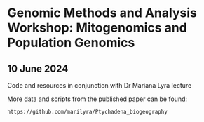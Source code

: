 # Genomic Methods and Analysis Workshop: Mitogenomics and Population Genomics #

## 10 June 2024 ##

Code and resources in conjunction with Dr Mariana Lyra lecture

More data and scripts from the published paper can be found: 
```
https://github.com/marilyra/Ptychadena_biogeography
```
